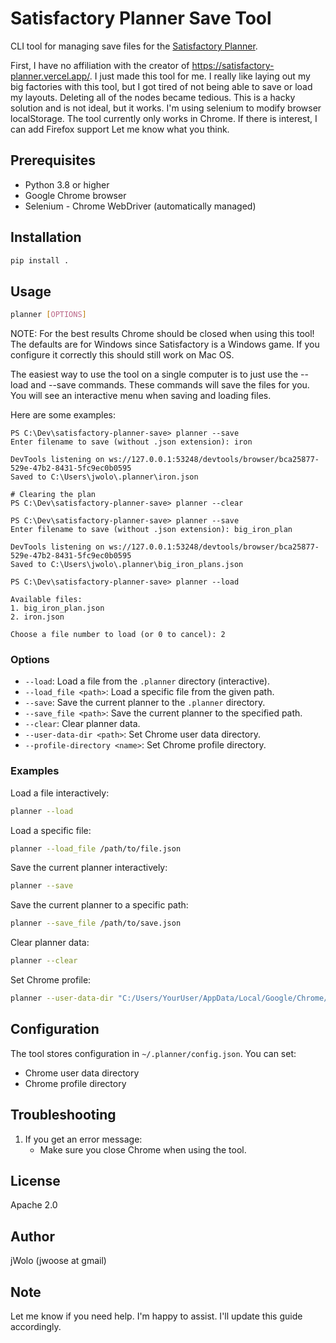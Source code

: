 # Satisfactory Planner Save Tool
CLI tool for managing save files for the [Satisfactory Planner](https://satisfactory-planner.vercel.app/).

First, I have no affiliation with the creator of https://satisfactory-planner.vercel.app/. I just made this tool for me. I really like laying out my big factories with this tool, but I got tired of not being able to save or load my layouts. Deleting all of the nodes became tedious. This is a hacky solution and is not ideal, but it works. I'm using selenium to modify browser localStorage. The tool currently only works in Chrome. If there is interest, I can add Firefox support Let me know what you think.

## Prerequisites

- Python 3.8 or higher
- Google Chrome browser
- Selenium - Chrome WebDriver (automatically managed)

## Installation

```bash
pip install .
```

## Usage

```bash
planner [OPTIONS]
```

NOTE: For the best results Chrome should be closed when using this tool! The defaults are for Windows since Satisfactory is a Windows game. If you configure it correctly this should still work on Mac OS.

The easiest way to use the tool on a single computer is to just use the --load and --save commands. These commands will save the files for you. You will see an interactive menu when saving and loading files.

Here are some examples:
```pwsh
PS C:\Dev\satisfactory-planner-save> planner --save
Enter filename to save (without .json extension): iron

DevTools listening on ws://127.0.0.1:53248/devtools/browser/bca25877-529e-47b2-8431-5fc9ec0b0595
Saved to C:\Users\jwolo\.planner\iron.json

# Clearing the plan
PS C:\Dev\satisfactory-planner-save> planner --clear

PS C:\Dev\satisfactory-planner-save> planner --save
Enter filename to save (without .json extension): big_iron_plan

DevTools listening on ws://127.0.0.1:53248/devtools/browser/bca25877-529e-47b2-8431-5fc9ec0b0595
Saved to C:\Users\jwolo\.planner\big_iron_plans.json

PS C:\Dev\satisfactory-planner-save> planner --load

Available files:
1. big_iron_plan.json
2. iron.json

Choose a file number to load (or 0 to cancel): 2
```

### Options

- `--load`: Load a file from the `.planner` directory (interactive).
- `--load_file <path>`: Load a specific file from the given path.
- `--save`: Save the current planner to the `.planner` directory.
- `--save_file <path>`: Save the current planner to the specified path.
- `--clear`: Clear planner data.
- `--user-data-dir <path>`: Set Chrome user data directory.
- `--profile-directory <name>`: Set Chrome profile directory.

### Examples

Load a file interactively:
```bash
planner --load
```

Load a specific file:
```bash
planner --load_file /path/to/file.json
```

Save the current planner interactively:
```bash
planner --save
```

Save the current planner to a specific path:
```bash
planner --save_file /path/to/save.json
```

Clear planner data:
```bash
planner --clear
```

Set Chrome profile:
```bash
planner --user-data-dir "C:/Users/YourUser/AppData/Local/Google/Chrome/User Data" --profile-directory "Default"
```

## Configuration

The tool stores configuration in `~/.planner/config.json`. You can set:
- Chrome user data directory
- Chrome profile directory

## Troubleshooting

1. If you get an error message:
   - Make sure you close Chrome when using the tool.

## License

Apache 2.0

## Author

jWolo (jwoose at gmail)

## Note

Let me know if you need help. I'm happy to assist. I'll update this guide accordingly.
